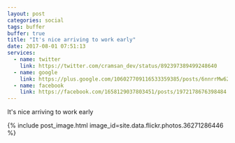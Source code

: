 ```yaml
---
layout: post
categories: social
tags: buffer
buffer: true
title: "It's nice arriving to work early"
date: 2017-08-01 07:51:13
services: 
  - name: twitter
    link: https://twitter.com/cramsan_dev/status/892397389499248640
  - name: google
    link: https://plus.google.com/106027709116533359385/posts/6nnrrMw62Si
  - name: facebook
    link: https://facebook.com/1658129037803451/posts/1972178676398484
---
```


It&#039;s nice arriving to work early

{% include post_image.html image_id=site.data.flickr.photos.36271286446 %}
